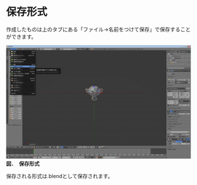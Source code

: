 # 保存形式

作成したものは上のタブにある「ファイル→名前をつけて保存」で保存することができます。

![](/Graphics/Blender/2017y06m28d_154818486.jpg)**図．　保存形式**

保存される形式は.blendとして保存されます。


